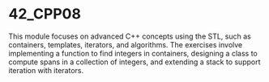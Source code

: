# 42_CPP08
 This module focuses on advanced C++ concepts using the STL, such as containers, templates, iterators, and algorithms. The exercises involve implementing a function to find integers in containers, designing a class to compute spans in a collection of integers, and extending a stack to support iteration with iterators.
